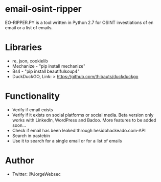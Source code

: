 # email-osint-ripper

EO-RIPPER.PY is a tool written in Python 2.7 for OSINT investiations of en email or a list of emails.

# Libraries

+ re, json, cookielib
+ Mechanize - "pip install mechanize"
+ Bs4 - "pip install beautifulsoup4"
+ DuckDuckGO, Link: > https://github.com/thibauts/duckduckgo

# Functionality

+ Verify if email exists
+ Verify if it exists on social platforms or social media. Beta version only works with LinkedIn, WordPress and Badoo. More features to be added soon...
+ Check if email has been leaked through hesidohackeado.com-API
+ Search in pastebin
+ Use it to search for a single email or for a list of emails

# Author
+ Twitter: @JorgeWebsec
